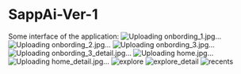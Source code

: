 # SappAi-Ver-1
Some interface of the application:
![Uploading onbording_1.jpg…]()
![Uploading onbording_2.jpg…]()
![Uploading onbording_3.jpg…]()
![Uploading onbording_3_detail.jpg…]()
![Uploading home.jpg…]()
![Uploading home_detail.jpg…]()
![explore](https://github.com/caiquocdat/SappAi-Ver-1/assets/71485766/fde63eff-1952-4c83-8017-d94cc15a6063)
![explore_detail](https://github.com/caiquocdat/SappAi-Ver-1/assets/71485766/f1b35323-43e7-42b9-8712-4e718d45826d)
![recents](https://github.com/caiquocdat/SappAi-Ver-1/assets/71485766/327a4dee-9a22-4f06-97d0-e867a92592ef)











